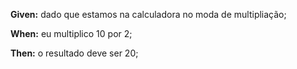 **Given:** dado que estamos na calculadora no moda de multipliação;

**When:** eu multiplico 10 por 2;

**Then:** o resultado deve ser 20;